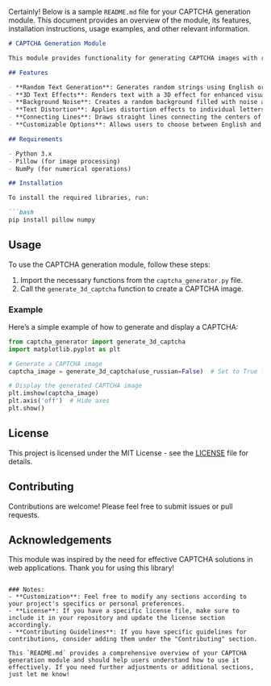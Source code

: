Certainly! Below is a sample `README.md` file for your CAPTCHA generation module. This document provides an overview of the module, its features, installation instructions, usage examples, and other relevant information.

```markdown
# CAPTCHA Generation Module

This module provides functionality for generating CAPTCHA images with random text and various visual effects. The CAPTCHAs are designed to be challenging for bots while remaining user-friendly for human users.

## Features

- **Random Text Generation**: Generates random strings using English or Russian characters, including digits.
- **3D Text Effects**: Renders text with a 3D effect for enhanced visual appeal.
- **Background Noise**: Creates a random background filled with noise and geometric shapes.
- **Text Distortion**: Applies distortion effects to individual letters, making them harder to recognize by bots.
- **Connecting Lines**: Draws straight lines connecting the centers of letters for added complexity.
- **Customizable Options**: Allows users to choose between English and Russian character sets.

## Requirements

- Python 3.x
- Pillow (for image processing)
- NumPy (for numerical operations)

## Installation

To install the required libraries, run:

```bash
pip install pillow numpy
```

## Usage

To use the CAPTCHA generation module, follow these steps:

1. Import the necessary functions from the `captcha_generator.py` file.
2. Call the `generate_3d_captcha` function to create a CAPTCHA image.

### Example

Here’s a simple example of how to generate and display a CAPTCHA:

```python
from captcha_generator import generate_3d_captcha
import matplotlib.pyplot as plt

# Generate a CAPTCHA image
captcha_image = generate_3d_captcha(use_russian=False)  # Set to True for Russian text

# Display the generated CAPTCHA image
plt.imshow(captcha_image)
plt.axis('off')  # Hide axes
plt.show()
```

## License

This project is licensed under the MIT License - see the [LICENSE](LICENSE) file for details.

## Contributing

Contributions are welcome! Please feel free to submit issues or pull requests.

## Acknowledgements

This module was inspired by the need for effective CAPTCHA solutions in web applications. Thank you for using this library!
```

### Notes:
- **Customization**: Feel free to modify any sections according to your project's specifics or personal preferences.
- **License**: If you have a specific license file, make sure to include it in your repository and update the license section accordingly.
- **Contributing Guidelines**: If you have specific guidelines for contributions, consider adding them under the "Contributing" section.

This `README.md` provides a comprehensive overview of your CAPTCHA generation module and should help users understand how to use it effectively. If you need further adjustments or additional sections, just let me know!
